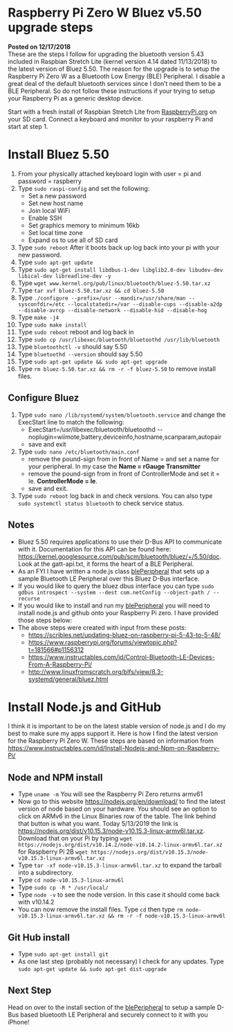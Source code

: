 # Raspberry Pi Zero W Bluez v5.50 upgrade steps
**Posted on 12/17/2018** <br>
These are the steps I follow for upgrading the bluetooth version 5.43 included in Raspbian Stretch Lite (kernel version 4.14 dated 11/13/2018) to the latest version of Bluez 5.50.  The reason for the upgrade is to setup the Raspberry Pi Zero W as a Bluetooth Low Energy (BLE) Peripheral.  I disable a great deal of the default bluetooth services since I don’t need them to be a BLE Peripheral.  So do not follow these instructions if your trying to setup your Raspberry Pi as a generic desktop device.

Start with a fresh install of Raspbian Stretch Lite from [RaspberryPi.org](https://www.raspberrypi.org/downloads/raspbian/) on your SD card.  Connect a keyboard and monitor to your raspberry Pi and start at step 1.
# Install Bluez 5.50
1.	From your physically attached keyboard login with user = pi and password = raspberry
2.	Type `sudo raspi-config` and set the following:
    * Set a new password
	* Set new host name
	* Join local WiFi
	* Enable SSH
	* Set graphics memory to minimum 16kb
	* Set local time zone
	* Expand os to use all of SD card
3.	Type `sudo reboot`	After it boots back up log back into your pi with your new password.
4.	Type `sudo apt-get update`
5.	Type `sudo apt-get install libdbus-1-dev libglib2.0-dev libudev-dev libical-dev libreadline-dev -y`
6.	Type `wget www.kernel.org/pub/linux/bluetooth/bluez-5.50.tar.xz`
7.	Type `tar xvf bluez-5.50.tar.xz && cd bluez-5.50`
8.	Type `./configure --prefix=/usr --mandir=/usr/share/man --sysconfdir=/etc --localstatedir=/var --disable-cups --disable-a2dp --disable-avrcp --disable-network --disable-hid --disable-hog`
9.	Type `make -j4`
10.	Type `sudo make install`
11.	Type `sudo reboot` reboot and log back in
12.	Type `sudo cp /usr/libexec/bluetooth/bluetoothd /usr/lib/bluetooth`
13.	Type `bluetoothctl -v` should say 5.50
14.	Type `bluetoothd --version` should say 5.50
15. Type `sudo apt-get update && sudo apt-get upgrade`
16. Type `rm bluez-5.50.tar.xz && rm -r -f bluez-5.50` to remove install files.
## Configure Bluez
1.  Type `sudo nano /lib/systemd/system/bluetooth.service` and change the ExecStart line to match the following:
    * ExecStart=/usr/libexec/bluetooth/bluetoothd --noplugin=wiimote,battery,deviceinfo,hostname,scanparam,autopair
    * save and exit
2.  Type `sudo nano /etc/bluetooth/main.conf` 
    * remove the pound-sign from in front of Name = and set a name for your peripheral.  In my case the **Name = rGauge Transmitter**
    * remove the pound-sign from in front of ControllerMode and set it = le.  **ControllerMode = le**.
    * save and exit.
3.  Type `sudo reboot` log back in and check versions.  You can also type `sudo systemctl status bluetooth` to check service status.
## Notes
* Bluez 5.50 requires applications to use their D-Bus API to communicate with it. Documentation for this API can be found here: https://kernel.googlesource.com/pub/scm/bluetooth/bluez/+/5.50/doc.  Look at the gatt-api.txt, it forms the heart of a BLE Peripheral.  
* As an FYI I have written a node.js class [blePeripheral]( https://github.com/RuckerGauge/blePeripheral) that sets up a sample Bluetooth LE Peripheral over this Bluez D-Bus interface.  
* If you would like to query the bluez dbus interface you can type `sudo gdbus introspect --system --dest com.netConfig --object-path / --recurse`
* If you would like to install and run my [blePeripheral]( https://github.com/RuckerGauge/blePeripheral) you will need to install node.js and github onto your Raspberry Pi zero.  I have provided those steps below:
* The above steps were created with input from these posts: 
    * https://scribles.net/updating-bluez-on-raspberry-pi-5-43-to-5-48/
    * https://www.raspberrypi.org/forums/viewtopic.php?t=181566#p1156312
    * https://www.instructables.com/id/Control-Bluetooth-LE-Devices-From-A-Raspberry-Pi/
    * http://www.linuxfromscratch.org/blfs/view/8.3-systemd/general/bluez.html

# Install Node.js and GitHub
I think it is important to be on the latest stable version of node.js and I do my best to make sure my apps support it.  Here is how I find the latest version for the Raspberry Pi Zero W. These steps are based on information from https://www.instructables.com/id/Install-Nodejs-and-Npm-on-Raspberry-Pi/
## Node and NPM install

* Type `uname -m` You will see the Raspberry Pi Zero returns armv61
* Now go to this website https://nodejs.org/en/download/ to find the latest version of node based on your hardware.  You should see an option to click on ARMv6 in the Linux Binaries row of the table.  The link behind that button is what you want.  Today 5/13/2019 the link is https://nodejs.org/dist/v10.15.3/node-v10.15.3-linux-armv6l.tar.xz. Download that on your Pi by typing `wget https://nodejs.org/dist/v10.14.2/node-v10.14.2-linux-armv6l.tar.xz`
for Raspberry Pi 2B `wget https://nodejs.org/dist/v10.15.3/node-v10.15.3-linux-armv6l.tar.xz`
* Type `tar -xf node-v10.15.3-linux-armv6l.tar.xz` to expand the tarball into a subdirectory.
* Type `cd node-v10.15.3-linux-armv6l`
* Type `sudo cp -R * /usr/local/` 
* Type `node -v` to see the node version.  In this case it should come back with v10.14.2
* You can now remove the install files. Type `cd` then type `rm node-v10.15.3-linux-armv6l.tar.xz && rm -r -f node-v10.15.3-linux-armv6l`
## Git Hub install
* Type `sudo apt-get install git` 
* As one last step (probably not necessary) I check for any updates. Type `sudo apt-get update && sudo apt-get dist-upgrade`
## Next Step
Head on over to the install section of the [blePeripheral]( https://github.com/RuckerGauge/blePeripheral) to setup a sample D-Bus based bluetooth LE Peripheral and securely connect to it with you iPhone! 



